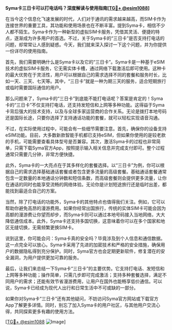 **Syma卡三日卡可以打电话吗？深度解读与使用指南[[TG💪+ @esim1088](https://t.me/s/esim1088)]**

在当今这个信息化飞速发展的时代，人们对于通讯的需求越来越高，而SIM卡作为连接世界的重要工具，其功能和使用场景也在不断丰富。提到Syma卡，相信不少人都不陌生。Syma卡作为一种新型的虚拟SIM卡服务，凭借其灵活、便捷的特点，逐渐成为许多用户的首选。不过，关于Syma卡的“三日卡”是否支持打电话的问题，却常常让人感到疑惑。今天，我们就来深入探讨一下这个问题，并为你提供一份详尽的使用指南。

首先，我们需要明确什么是Syma卡以及它的“三日卡”。Syma卡是一种基于eSIM技术的虚拟SIM卡服务，它无需实体卡槽，通过网络下载激活后即可使用。这种卡的最大优势在于灵活性，用户可以根据自己的需求选择不同的套餐和服务时长，比如一天、三天、七天等。其中，“三日卡”就是一种为期三天的服务，适合短期旅行或临时需要国际通信的用户。

那么问题来了，Syma卡的“三日卡”到底能不能打电话呢？答案是肯定的！Syma卡的“三日卡”不仅支持打电话，还支持发短信和上网等多种功能。这得益于Syma卡背后强大的技术支持，以及与全球多家运营商的合作关系。无论是拨打本地号码还是国际长途，只要你选择了支持通话功能的套餐，就可以轻松实现语音沟通。

不过，在实际使用过程中，可能会有一些细节需要注意。首先，确保你的设备支持eSIM功能。目前，大多数新款智能手机都已支持eSIM，但如果你使用的是较老款的手机，可能需要查看具体型号是否兼容。其次，激活Syma卡的过程也非常简单，只需下载Syma官方App，按照提示输入相关信息并完成支付即可。整个过程通常只需要几分钟，非常方便快捷。

此外，Syma卡的一大亮点在于其多样化的套餐选择。以“三日卡”为例，你可以根据自己的需求选择基础通话套餐或者包含更多流量的高级套餐。基础通话套餐通常包含一定数量的本地通话分钟数和短信条数，而高级套餐则会提供更多流量，让你在通话的同时也能享受流畅的网络体验。无论你是计划短途旅行还是临时出差，都能找到最适合自己的方案。

当然，除了打电话的功能外，Syma卡的其他特点也值得我们关注。例如，它可以帮助你避免高昂的漫游费用。如果你经常出国旅行，传统的实体SIM卡可能会因为高额的漫游费让你望而却步，而Syma卡则可以通过本地号码接入当地网络，大大降低通信成本。此外，Syma卡还支持多国切换，这意味着你可以在多个国家和地区无缝切换，无需频繁更换SIM卡。

说到这里，你可能会问：Syma卡真的安全吗？毕竟涉及到个人信息和通信数据。这一点完全可以放心。Syma卡采用了先进的加密技术和严格的安全措施，确保用户的数据隐私得到充分保护。同时，Syma官方也会定期更新软件，修复潜在的安全漏洞，为用户提供更加可靠的服务。

最后，让我们来总结一下Syma卡“三日卡”的主要优势。它支持打电话、发短信和上网等多种功能；操作简单，只需几步即可完成激活；支持多种套餐选择，满足不同用户的需求；还能有效节省漫游费用，让用户在国外也能畅享低价通信。可以说，Syma卡已经成为现代人出行和日常生活中不可或缺的一部分。

如果你对Syma卡“三日卡”还有其他疑问，不妨访问Syma官方网站或下载官方App了解更多详情。同时，别忘了加入Syma卡的用户社区，与其他用户交流心得，共同探索更多有趣的使用方法。

[[TG💪+ @esim1088](https://t.me/s/esim1088) ![Image](https://i.postimg.cc/4NQfJmqS/Snipaste-2025-05-13-00-14-12.png)]